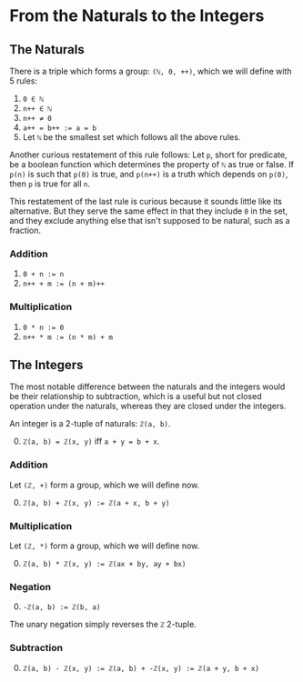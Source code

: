 # From the Naturals to the Integers

## The Naturals

There is a triple which forms a group: `(ℕ, 0, ++)`, which we will define with 
5 rules:

1. `0 ∈ ℕ`
2. `n++ ∈ ℕ`
3. `n++ ≠ 0`
4. `a++ = b++ := a = b`
5. Let `ℕ` be the smallest set which follows all the above rules.

Another curious restatement of this rule follows: Let `p`, short for predicate, 
be a boolean function which determines the property of `ℕ` as true or false. 
If `p(n)` is such that `p(0)` is true, and `p(n++)` is a truth which depends on
`p(0)`, then `p` is true for all `n`.

This restatement of the last rule is curious because it sounds little like its
alternative. But they serve the same effect in that they include `0` in the set,
and they exclude anything else that isn't supposed to be natural, such as a
fraction.

### Addition

1. `0 + n := n`
2. `n++ + m := (n + m)++`

### Multiplication

1. `0 * n := 0`
2. `n++ * m := (n * m) + m`

## The Integers

The most notable difference between the naturals and the integers would be their
relationship to subtraction, which is a useful but not closed operation under
the naturals, whereas they are closed under the integers.

An integer is a 2-tuple of naturals: `ℤ(a, b)`.

0. `ℤ(a, b) = ℤ(x, y)` iff `a + y = b + x`.

### Addition

Let `(ℤ, +)` form a group, which we will define now.

0. `ℤ(a, b) + ℤ(x, y) := ℤ(a + x, b + y)`

### Multiplication

Let `(ℤ, *)` form a group, which we will define now.

0. `ℤ(a, b) * ℤ(x, y) := ℤ(ax + by, ay + bx)`

### Negation

0. `-ℤ(a, b) := ℤ(b, a)`

The unary negation simply reverses the `ℤ` 2-tuple.

### Subtraction

0. `ℤ(a, b) - ℤ(x, y) := ℤ(a, b) + -ℤ(x, y) := ℤ(a + y, b + x)`
